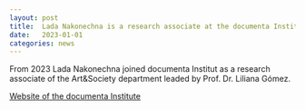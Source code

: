 ```yaml
---
layout: post
title:  Lada Nakonechna is a research associate at the documenta Institute
date:   2023-01-01
categories: news
---
```


<section markdown="1" class="EN">

From 2023 Lada Nakonechna joined documenta Institut as a research associate of the Art&Society department leaded by Prof. Dr. Liliana Gómez.
<br>



[Website of the documenta Institute](https://www.documenta-institut.de/en/institut)

</section>

<section markdown="1" class="UKR">

</section>
